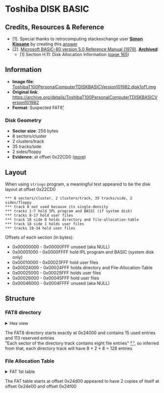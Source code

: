 # Toshiba DISK BASIC
## Credits, Resources & Reference
- [1]. Special thanks to retrocomputing stackexchange user [**Simon Kissane**](https://retrocomputing.stackexchange.com/users/17803/simon-kissane) by creating this [answer](https://retrocomputing.stackexchange.com/a/27234)
- [2]. [Microsoft BASIC-80 version 5.0 Reference Manual (1979)](https://bitsavers.org/pdf/microsoft/cpm/Microsoft_BASIC-80_5.0_Reference_1979.pdf). [**Archived**](../resources/Microsoft_BASIC-80_5.0_Reference_1979.pdf):
  - [1] Section H.11: Disk Allocation Information ([page 165](https://bitsavers.org/pdf/microsoft/cpm/Microsoft_BASIC-80_5.0_Reference_1979.pdf#page=165))
## Information
- **Image file**: [ToshibaT100PersonalComputerTDISKBASICVersion101982.disk1of1.img](./../images/ToshibaT100PersonalComputerTDISKBASICVersion101982.disk1of1.img)
- **Original link**: https://archive.org/details/ToshibaT100PersonalComputerTDISKBASICVersion101982
- **Format**: Suspected FAT8[¹](#credits-resources--reference)

### Disk Geometry 
- **Sector size**: 256 bytes
- 8 sectors/cluster
- 2 clusters/track
- 35 tracks/side
- 2 sides/floppy
- **Evidence**: at offset 0x22CD0 ([more](#layout))

## Layout
When using `strings` program, a meaningful text appeared to be the disk layout at offset 0x22CD0
```
*** 8 sectors/cluster, 2 clusters/track, 35 tracks/side, 2 sides/floppy
*** track 0 not used because its single-density
*** tracks 1-7 hold IPL program and BASIC (if system disk)
*** tracks 8-17 hold user files
*** track 18 side 0 holds directory and file-allocation-table
*** track 18 side 1 holds user files
*** tracks 19-34 hold user files
```
Offsets of each section (in bytes):
- 0x00000000 - 0x00000FFF unused (aka NULL)
- 0x00001000 - 0x0000FFFF hold IPL program and BASIC (system disk only)
- 0x00010000 - 0x00023FFF hold user files
- 0x00024000 - 0x00024FFF holds directory and File-Allocation-Table
- 0x00025000 - 0x00025FFF holds user files
- 0x00026000 - 0x00045FFF hold user files
- 0x00046000 - 0x0004FFFF unused (aka NULL)
## Structure
### FAT8 directory
<details>
<summary>Hex view</summary>

```
00024000 46 44 55 54 49 4C 20 20 20 80 47 FF FF FF FF FF   FDUTIL   .G.....
00024010 46 4F 52 4D 41 54 20 20 20 80 49 FF FF FF FF FF   FORMAT   .I.....
00024020 56 4F 4C 43 4F 50 59 20 20 80 45 FF FF FF FF FF   VOLCOPY  .E.....
00024030 4D 45 4E 55 20 20 20 20 20 80 4B FF FF FF FF FF   MENU     .K.....
00024040 4E 45 4F 4E 20 20 20 20 20 80 41 FF FF FF FF FF   NEON     .A.....
00024050 4C 43 44 20 20 20 20 20 20 80 39 FF FF FF FF FF   LCD      .9.....
00024060 44 52 41 57 31 20 20 20 20 80 3E FF FF FF FF FF   DRAW1    .>.....
00024070 44 52 41 57 32 20 20 20 20 80 3D FF FF FF FF FF   DRAW2    .=.....
00024080 44 52 41 57 33 20 20 20 20 80 3A FF FF FF FF FF   DRAW3    .:.....
00024090 47 52 45 41 54 31 20 20 20 80 4C FF FF FF FF FF   GREAT1   .L.....
000240A0 42 55 53 31 20 20 20 20 20 80 4D FF FF FF FF FF   BUS1     .M.....
000240B0 47 52 41 50 48 31 20 20 20 80 36 FF FF FF FF FF   GRAPH1   .6.....
000240C0 00 45 53 54 50 52 20 20 20 80 35 FF FF FF FF FF   .ESTPR   .5.....
000240D0 50 49 43 31 20 20 20 20 20 80 4E FF FF FF FF FF   PIC1     .N.....
000240E0 47 41 4D 45 31 20 20 20 20 80 4F FF FF FF FF FF   GAME1    .O.....
```
</details>

The FAT8 directory starts exactly at 0x24000 and contains 15 used entries and 113 reserved entries  
"Each sector of the directory track contains eight file entries" [²˙¹](#credits-resources--reference), so inferred from that, each directory track will have 8 * 2 * 8 = 128 entries

### File Allocation Table
<details><summary>FAT 1st table</summary>

```
00024D00 FE FE FE FE FE FE FE FE FE FE FE FE FE FE FE FE   ................
00024D10 FE FE FE FE FE FE FE FE FE FE FE FE FE FE FE FE   ................
00024D20 FE FE FE FE FF FF FF FF FF FF FF FF FF FF FF FF   ................
00024D30 FF FF FF FF C7 FF C3 34 37 C8 C4 38 3B C4 C4 3C   .......47..8;..<
00024D40 C3 3F 40 C1 43 42 44 C5 FE 46 FE C3 C7 C6 C4 50   .?@.CBD..F.....P
00024D50 C4 FF FF FF FF FF FF FF FF FF FF FF FF FF FF FF   ................
00024D60 FF FF FF FF FF FF FF FF FF FF FF FF FF FF FF FF   ................
00024D70 FF FF FF FF FF FF FF FF FF FF FF FF FF FF FF FF   ................
00024D80 FF FF FF FF FF FF FF FF FF FF FF FF 73 6F 66 74   ............soft
00024D90 0D 0A 00 00 00 00 00 00 00 00 00 00 00 FF 00 00   ................
00024DA0 00 00 00 00 00 00 00 00 00 00 00 00 00 00 00 00   ................
00024DB0 00 00 00 00 00 00 00 00 00 00 00 00 00 00 00 00   ................
00024DC0 00 00 00 00 00 00 00 00 00 00 00 00 00 00 00 00   ................
00024DD0 00 00 00 00 00 00 00 00 00 00 00 00 00 00 00 00   ................
00024DE0 00 00 00 00 00 00 00 00 00 00 00 00 00 00 00 00   ................
00024DF0 00 00 00 00 00 00 00 00 00 00 00 1B E2 8D 0A 50   ...............P


```
</details>

The FAT table starts at offset 0x24d00 appeared to have 2 copies of itself at offset 0x24e00 and offset 0x24f00